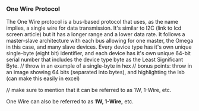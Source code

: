 ### One Wire Protocol

The One Wire protocol is a bus-based protocol that uses, as the name implies, a single wire for data transmission. It's similar to I2C (link to lcd screen article) but it has a longer range and a lower data rate. It follows a master-slave architecture with each bus allowing for one master, the Omega in this case, and many slave devices. Every device type has it's own unique single-byte (eight bit) identifier, and each device has it's own unique 64-bit serial number that includes the device type byte as the Least Significant Byte.
// throw in an example of a single-byte in hex
// bonus points: throw in an image showing 64 bits (separated into bytes), and highlighting the lsb (can make this easily in excel)

// make sure to mention that it can be referred to as 1W, 1-Wire, etc.

One Wire can also be referred to as **1W, 1-Wire,** etc.